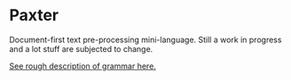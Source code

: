 # Paxter

Document-first text pre-processing mini-language.
Still a work in progress and a lot stuff are subjected to change.

[See rough description of grammar here.](paxter/core/__init__.py)
